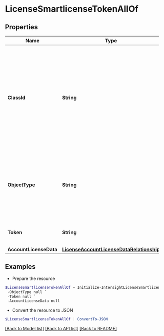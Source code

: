 # LicenseSmartlicenseTokenAllOf
## Properties

Name | Type | Description | Notes
------------ | ------------- | ------------- | -------------
**ClassId** | **String** | The fully-qualified name of the instantiated, concrete type. This property is used as a discriminator to identify the type of the payload when marshaling and unmarshaling data. | [default to "license.SmartlicenseToken"]
**ObjectType** | **String** | The fully-qualified name of the instantiated, concrete type. The value should be the same as the &#39;ClassId&#39; property. | [default to "license.SmartlicenseToken"]
**Token** | **String** | Smart license registration token. | [optional] 
**AccountLicenseData** | [**LicenseAccountLicenseDataRelationship**](LicenseAccountLicenseDataRelationship.md) |  | [optional] 

## Examples

- Prepare the resource
```powershell
$LicenseSmartlicenseTokenAllOf = Initialize-IntersightLicenseSmartlicenseTokenAllOf  -ClassId null `
 -ObjectType null `
 -Token null `
 -AccountLicenseData null
```

- Convert the resource to JSON
```powershell
$LicenseSmartlicenseTokenAllOf | ConvertTo-JSON
```

[[Back to Model list]](../README.md#documentation-for-models) [[Back to API list]](../README.md#documentation-for-api-endpoints) [[Back to README]](../README.md)

